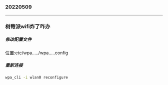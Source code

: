### 20220509
---
### 树莓派wifi炸了咋办
##### 修改配置文件
位置:etc/wpa...../wpa.....config
##### 重新连接
```bash
wpa_cli -i wlan0 reconfigure
```
